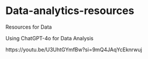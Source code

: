 # Data-analytics-resources
Resources for Data
<p>Using ChatGPT-4o for Data Analysis</p>
<link> https://youtu.be/U3UhtGYmfBw?si=9mQ4JAqYcEknrwuj </link>
